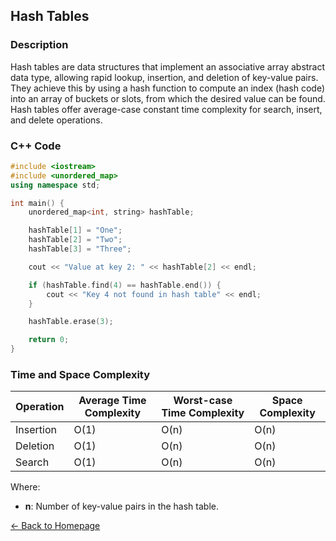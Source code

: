 ## Hash Tables

### Description
Hash tables are data structures that implement an associative array abstract data type, allowing rapid lookup, insertion, and deletion of key-value pairs. They achieve this by using a hash function to compute an index (hash code) into an array of buckets or slots, from which the desired value can be found. Hash tables offer average-case constant time complexity for search, insert, and delete operations.

### C++ Code

```cpp
#include <iostream>
#include <unordered_map>
using namespace std;

int main() {
    unordered_map<int, string> hashTable;

    hashTable[1] = "One";
    hashTable[2] = "Two";
    hashTable[3] = "Three";

    cout << "Value at key 2: " << hashTable[2] << endl;

    if (hashTable.find(4) == hashTable.end()) {
        cout << "Key 4 not found in hash table" << endl;
    }

    hashTable.erase(3);

    return 0;
}
```
### Time and Space Complexity

| Operation                 | Average Time Complexity         | Worst-case Time Complexity    | Space Complexity             |
|---------------------------|--------------------------------|-------------------------------|------------------------------|
| Insertion                 | O(1)                           | O(n)                          | O(n)                         |
| Deletion                  | O(1)                           | O(n)                          | O(n)                         |
| Search                    | O(1)                           | O(n)                          | O(n)                         |

Where:
- **n**: Number of key-value pairs in the hash table.

[← Back to Homepage](https://mehwishferoz.github.io/)
